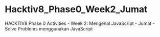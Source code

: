 # Hacktiv8_Phase0_Week2_Jumat
HACKTIV8 Phase 0 Activities -  Week 2: Mengenal JavaScript - Jumat - Solve Problems menggunakan JavaScript
